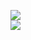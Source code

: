[![](https://img.shields.io/badge/Made%20With-Github%20Spray-lightgrey.svg?style=for-the-badge&logo=github)](https://github.com/Annihil/github-spray#24128)  
[![](https://i.imgur.com/2DrTn0Z.gif)](https://github.com/Annihil/github-spray)